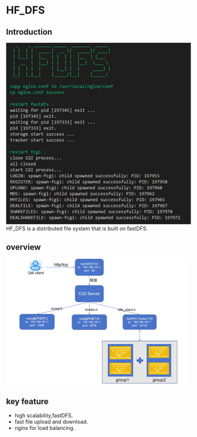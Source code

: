 # HF_DFS
## Introduction
![](resource/start.jpg)
HF_DFS is a distributed file system that is built on fastDFS.

## overview
<img src="resource/overview.png" alt="drawing" width="500"/>

## key feature
- high scalability,fastDFS.
- fast file upload and download.
- nginx for load balancing.